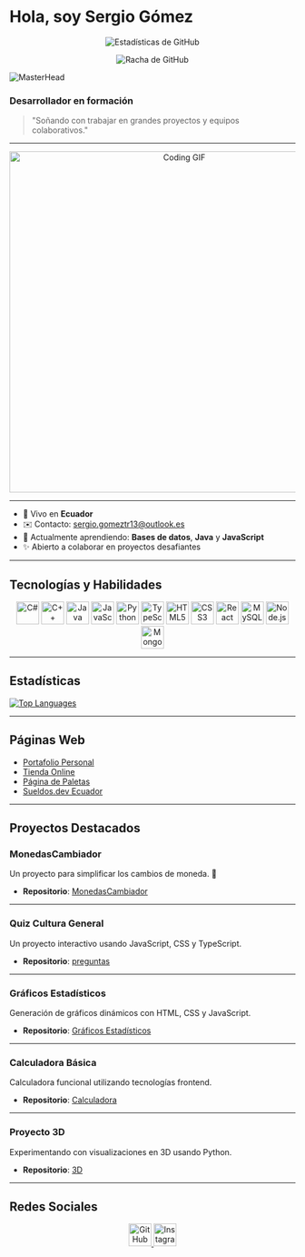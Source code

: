 # Hola, soy Sergio Gómez
<p align="center"> <img src="https://github-readme-stats.vercel.app/api?username=sergio001g&show_icons=true&theme=tokyonight" alt="Estadísticas de GitHub" /> </p> <p align="center"> <img src="https://github-readme-streak-stats.herokuapp.com/?user=sergio001g&theme=tokyonight" alt="Racha de GitHub" /> </p>

![MasterHead](https://wallpapercave.com/wp/wp9109383.jpg)

### Desarrollador en formación 

> "Soñando con trabajar en grandes proyectos y equipos colaborativos."

---

<p align="center">
  <img src="https://media.giphy.com/media/qgQUggAC3Pfv687qPC/giphy.gif" alt="Coding GIF" width="600"/>
</p>

---

- 🏡 Vivo en **Ecuador**
- ✉️ Contacto: [sergio.gomeztr13@outlook.es](mailto:sergio.gomeztr13@outlook.es)
- 🧬 Actualmente aprendiendo: **Bases de datos**, **Java** y **JavaScript**
- ✨ Abierto a colaborar en proyectos desafiantes

---

## Tecnologías y Habilidades

<p align="center">
<a href="https://docs.microsoft.com/en-us/dotnet/csharp/" target="_blank" rel="noreferrer"><img src="https://raw.githubusercontent.com/danielcranney/readme-generator/main/public/icons/skills/csharp-colored.svg" width="40" height="40" alt="C#" /></a>
<a href="https://docs.microsoft.com/en-us/cpp/?view=msvc-170" target="_blank" rel="noreferrer"><img src="https://raw.githubusercontent.com/danielcranney/readme-generator/main/public/icons/skills/cplusplus-colored.svg" width="40" height="40" alt="C++" /></a>
<a href="https://www.oracle.com/java/" target="_blank" rel="noreferrer"><img src="https://raw.githubusercontent.com/danielcranney/readme-generator/main/public/icons/skills/java-colored.svg" width="40" height="40" alt="Java" /></a>
<a href="https://developer.mozilla.org/en-US/docs/Web/JavaScript" target="_blank" rel="noreferrer"><img src="https://raw.githubusercontent.com/danielcranney/readme-generator/main/public/icons/skills/javascript-colored.svg" width="40" height="40" alt="JavaScript" /></a>
<a href="https://www.python.org/" target="_blank" rel="noreferrer"><img src="https://raw.githubusercontent.com/danielcranney/readme-generator/main/public/icons/skills/python-colored.svg" width="40" height="40" alt="Python" /></a>
<a href="https://www.typescriptlang.org/" target="_blank" rel="noreferrer"><img src="https://raw.githubusercontent.com/danielcranney/readme-generator/main/public/icons/skills/typescript-colored.svg" width="40" height="40" alt="TypeScript" /></a>
<a href="https://developer.mozilla.org/en-US/docs/Glossary/HTML5" target="_blank" rel="noreferrer"><img src="https://raw.githubusercontent.com/danielcranney/readme-generator/main/public/icons/skills/html5-colored.svg" width="40" height="40" alt="HTML5" /></a>
<a href="https://www.w3.org/TR/CSS/#css" target="_blank" rel="noreferrer"><img src="https://raw.githubusercontent.com/danielcranney/readme-generator/main/public/icons/skills/css3-colored.svg" width="40" height="40" alt="CSS3" /></a>
<a href="https://reactjs.org/" target="_blank" rel="noreferrer"><img src="https://raw.githubusercontent.com/danielcranney/readme-generator/main/public/icons/skills/react-colored.svg" width="40" height="40" alt="React" /></a>
<a href="https://www.mysql.com/" target="_blank" rel="noreferrer"><img src="https://raw.githubusercontent.com/danielcranney/readme-generator/main/public/icons/skills/mysql-colored.svg" width="40" height="40" alt="MySQL" /></a>
<a href="https://nodejs.org/" target="_blank" rel="noreferrer"><img src="https://raw.githubusercontent.com/danielcranney/readme-generator/main/public/icons/skills/nodejs-colored.svg" width="40" height="40" alt="Node.js" /></a>
<a href="https://www.mongodb.com/" target="_blank" rel="noreferrer"><img src="https://raw.githubusercontent.com/danielcranney/readme-generator/main/public/icons/skills/mongodb-colored.svg" width="40" height="40" alt="MongoDB" /></a>
</p>

---

## Estadísticas

<a href="https://github.com/sergio001g">
  <img src="https://github-readme-stats.vercel.app/api/top-langs/?username=sergio001g&langs_count=10&title_color=0891b2&text_color=ffffff&icon_color=0891b2&bg_color=1c1917&hide_border=true&locale=en&custom_title=Top%20%Languages&exclude_repo=github-readme-stats&css=23&html=16" alt="Top Languages" />
</a>

---

## Páginas Web

- [Portafolio Personal](https://dignkez2f1epgwof.vercel.app/)
- [Tienda Online](https://hdoljkop5rqznmbt.vercel.app/)
- [Página de Paletas](https://rl6k9jtq1atw8ibi.vercel.app/)
- [Sueldos.dev Ecuador](https://ti1tq7iw3zk2mawt.vercel.app/)

---

## Proyectos Destacados

### MonedasCambiador
Un proyecto para simplificar los cambios de moneda. 💸

- **Repositorio**: [MonedasCambiador](https://github.com/sergio001g/MonedasCambiador)

---

### Quiz Cultura General
Un proyecto interactivo usando JavaScript, CSS y TypeScript.

- **Repositorio**: [preguntas ](https://github.com/sergio001g/preguntas.CSS-JS-TS)

---

### Gráficos Estadísticos
Generación de gráficos dinámicos con HTML, CSS y JavaScript.

- **Repositorio**: [Gráficos Estadísticos](https://github.com/sergio001g/Graficos-estadisticos)

---

### Calculadora Básica
Calculadora funcional utilizando tecnologías frontend.

- **Repositorio**: [Calculadora](https://github.com/sergio001g/Calculadora-con-hoja-de-calculo-b-sico-)

---

### Proyecto 3D
Experimentando con visualizaciones en 3D usando Python.

- **Repositorio**: [3D](https://github.com/sergio001g/3d)

---

## Redes Sociales

<p align="center">
<a href="https://github.com/sergio001g" target="_blank" rel="noreferrer">
<img src="https://raw.githubusercontent.com/danielcranney/readme-generator/main/public/icons/socials/github.svg" width="40" height="40" alt="GitHub" />
</a>
<a href="http://www.instagram.com/gomezzzz__________" target="_blank" rel="noreferrer">
<img src="https://raw.githubusercontent.com/danielcranney/readme-generator/main/public/icons/socials/instagram.svg" width="40" height="40" alt="Instagram" />
</a>
</p>

